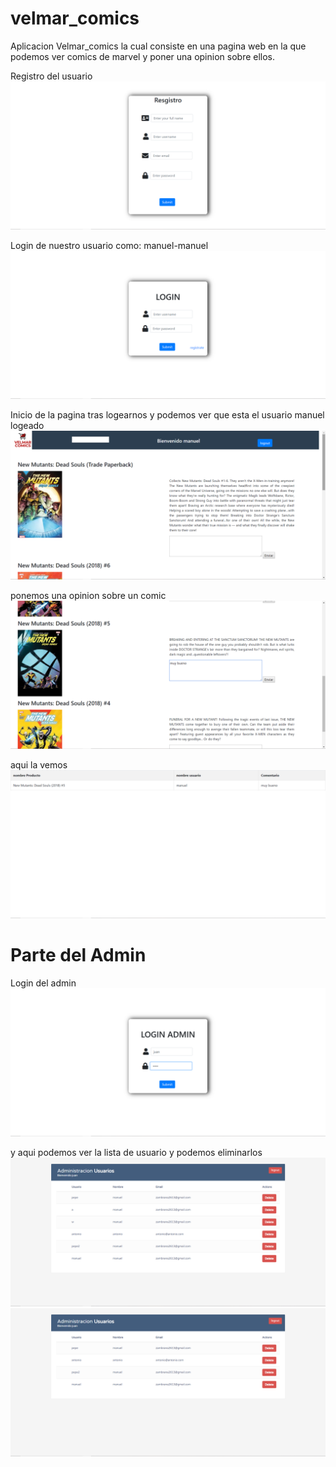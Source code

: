 # velmar_comics

Aplicacion Velmar_comics la cual consiste en una pagina web en la que podemos ver comics de marvel y poner una opinion sobre ellos.


Registro del usuario
<img src="imagenes/registro.png">


Login de nuestro usuario como:
manuel-manuel
<img src="imagenes/login.png">

Inicio de la pagina tras logearnos y podemos ver que esta el usuario manuel logeado
<img src="imagenes/inicio.png">


ponemos una opinion sobre un comic
<img src="imagenes/comentario.png">


aqui la vemos
<img src="imagenes/comentario2.png">



# Parte del Admin

Login del admin
<img src="imagenes/admin.png">

y aqui podemos ver la lista de usuario y podemos eliminarlos
<img src="imagenes/administracion.png">
<img src="imagenes/administracion2.png">
